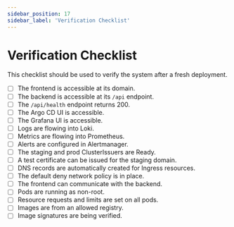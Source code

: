 ```yaml
---
sidebar_position: 17
sidebar_label: 'Verification Checklist'
---
```


# Verification Checklist

This checklist should be used to verify the system after a fresh deployment.

- [ ] The frontend is accessible at its domain.
- [ ] The backend is accessible at its `/api` endpoint.
- [ ] The `/api/health` endpoint returns 200.
- [ ] The Argo CD UI is accessible.
- [ ] The Grafana UI is accessible.
- [ ] Logs are flowing into Loki.
- [ ] Metrics are flowing into Prometheus.
- [ ] Alerts are configured in Alertmanager.
- [ ] The staging and prod ClusterIssuers are Ready.
- [ ] A test certificate can be issued for the staging domain.
- [ ] DNS records are automatically created for Ingress resources.
- [ ] The default deny network policy is in place.
- [ ] The frontend can communicate with the backend.
- [ ] Pods are running as non-root.
- [ ] Resource requests and limits are set on all pods.
- [ ] Images are from an allowed registry.
- [ ] Image signatures are being verified.
